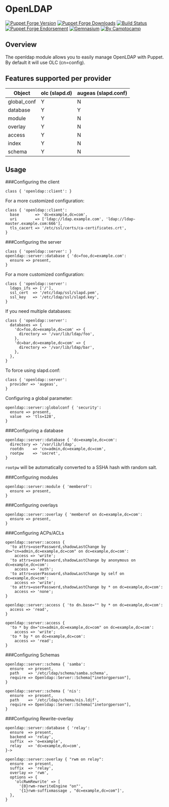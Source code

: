 OpenLDAP
========

[![Puppet Forge Version](http://img.shields.io/puppetforge/v/camptocamp/openldap.svg)](https://forge.puppetlabs.com/camptocamp/openldap)
[![Puppet Forge Downloads](http://img.shields.io/puppetforge/dt/camptocamp/openldap.svg)](https://forge.puppetlabs.com/camptocamp/openldap)
[![Build Status](https://img.shields.io/travis/camptocamp/puppet-openldap/master.svg)](https://travis-ci.org/camptocamp/puppet-openldap)
[![Puppet Forge Endorsement](https://img.shields.io/puppetforge/e/camptocamp/openldap.svg)](https://forge.puppetlabs.com/camptocamp/openldap)
[![Gemnasium](https://img.shields.io/gemnasium/camptocamp/puppet-openldap.svg)](https://gemnasium.com/camptocamp/puppet-openldap)
[![By Camptocamp](https://img.shields.io/badge/by-camptocamp-fb7047.svg)](http://www.camptocamp.com)

Overview
--------

The openldap module allows you to easily manage OpenLDAP with Puppet.
By default it will use OLC (cn=config).

Features supported per provider
-------------------------------

Object      | olc (slapd.d) | augeas (slapd.conf)
------------|---------------|-----------
global_conf | Y             | N
database    | Y             | Y
module      | Y             | N
overlay     | Y             | N
access      | Y             | N
index       | Y             | N
schema      | Y             | N

Usage
-----

###Configuring the client

```puppet
class { 'openldap::client': }
```

For a more customized configuration:

```puppet
class { 'openldap::client':
  base       => 'dc=example,dc=com',
  uri        => ['ldap://ldap.example.com', 'ldap://ldap-master.example.com:666'],
  tls_cacert => '/etc/ssl/certs/ca-certificates.crt',
}
```

###Configuring the server

```puppet
class { 'openldap::server': }
openldap::server::database { 'dc=foo,dc=example.com':
  ensure => present,
}
```

For a more customized configuration:

```puppet
class { 'openldap::server':
  ldaps_ifs => ['/'],
  ssl_cert  => '/etc/ldap/ssl/slapd.pem',
  ssl_key   => '/etc/ldap/ssl/slapd.key',
}
```

If you need multiple databases:

```puppet
class { 'openldap::server':
  databases => {
    'dc=foo,dc=example,dc=com' => {
      directory => '/var/lib/ldap/foo',
    },
    'dc=bar,dc=example,dc=com' => {
      directory => '/var/lib/ldap/bar',
    },
  },
}
```

To force using slapd.conf:

```puppet
class { 'openldap::server':
  provider => 'augeas',
}
```

Configuring a global parameter:

```puppet
openldap::server::globalconf { 'security':
  ensure => present,
  value  => 'tls=128',
}
```

###Configuring a database

```puppet
openldap::server::database { 'dc=example,dc=com':
  directory => '/var/lib/ldap',
  rootdn    => 'cn=admin,dc=example,dc=com',
  rootpw    => 'secret',
}
```

`rootpw` will be automatically converted to a SSHA hash with random salt.

###Configuring modules

```puppet
openldap::server::module { 'memberof':
  ensure => present,
}
```

###Configuring overlays

```puppet
openldap::server::overlay { 'memberof on dc=example,dc=com':
  ensure => present,
}
```

###Configuring ACPs/ACLs

```puppet
openldap::server::access {
  'to attrs=userPassword,shadowLastChange by dn="cn=admin,dc=example,dc=com" on dc=example,dc=com':
    access => 'write';
  'to attrs=userPassword,shadowLastChange by anonymous on dc=example,dc=com':
    access => 'auth';
  'to attrs=userPassword,shadowLastChange by self on dc=example,dc=com':
    access => 'write';
  'to attrs=userPassword,shadowLastChange by * on dc=example,dc=com':
    access => 'none';
}

openldap::server::access { 'to dn.base="" by * on dc=example,dc=com':
  access => 'read',
}

openldap::server::access {
  'to * by dn="cn=admin,dc=example,dc=com" on dc=example,dc=com':
    access => 'write';
  'to * by * on dc=example,dc=com':
    access => 'read';
}
```

###Configuring Schemas
```puppet
openldap::server::schema { 'samba':
  ensure  => present,
  path    => '/etc/ldap/schema/samba.schema',
  require => Openldap::Server::Schema["inetorgperson"],
}

openldap::server::schema { 'nis':
  ensure  => present,
  path    => '/etc/ldap/schema/nis.ldif',
  require => Openldap::Server::Schema["inetorgperson"],
}
```

###Configuring Rewrite-overlay
```puppet
openldap::server::database { 'relay':
  ensure  => present,
  backend => 'relay',
  suffix  => 'o=example',
  relay   => 'dc=example,dc=com',
}->

openldap::server::overlay { "rwm on relay":
  ensure  => present,
  suffix  => 'relay',
  overlay => 'rwm',
  options => {
    'olcRwmRewrite' => [
      '{0}rwm-rewriteEngine "on"',
      '{1}rwm-suffixmassage , "dc=example,dc=com"]',
  },
}
```

